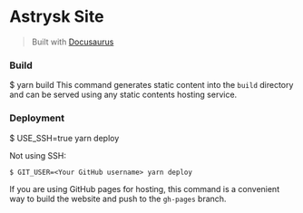 # Astrysk Site

> Built with [Docusaurus](https://docusaurus.io/)


### Build
$ yarn build
This command generates static content into the `build` directory and can be served using any static contents hosting service.
### Deployment
$ USE_SSH=true yarn deploy

Not using SSH:

```
$ GIT_USER=<Your GitHub username> yarn deploy
```

If you are using GitHub pages for hosting, this command is a convenient way to build the website and push to the `gh-pages` branch.
